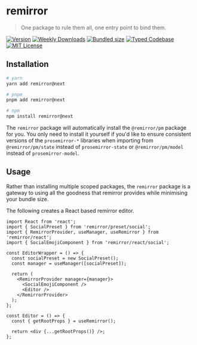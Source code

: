 # remirror

> One package to rule them all, one entry point to bind them.

[![Version][version]][npm] [![Weekly Downloads][downloads-badge]][npm] [![Bundled size][size-badge]][size] [![Typed Codebase][typescript]](#) [![MIT License][license]](#)

[version]: https://flat.badgen.net/npm/v/remirror/next
[npm]: https://npmjs.com/package/remirror/v/next
[license]: https://flat.badgen.net/badge/license/MIT/purple
[size]: https://bundlephobia.com/result?p=remirror@next
[size-badge]: https://flat.badgen.net/bundlephobia/minzip/remirror
[typescript]: https://flat.badgen.net/badge/icon/TypeScript?icon=typescript&label
[downloads-badge]: https://badgen.net/npm/dw/remirror/red?icon=npm

## Installation

```bash
# yarn
yarn add remirror@next

# pnpm
pnpm add remirror@next

# npm
npm install remirror@next
```

The `remirror` package will automatically install the `@remirror/pm` package for you. You only need to install it yourself if you'd like to ensure consistent versions of the `prosemirror-*` libraries when importing from `@remirror/pm/state` instead of `prosemirror-state` or `@remirror/pm/model` instead of `prosemirror-model`.

## Usage

Rather than installing multiple scoped packages, the `remirror` package is a gateway to using all the goodness that remirror provides while minimising your bundle size.

The following creates a React based remirror editor.

```tsx
import React from 'react';
import { SocialPreset } from 'remirror/preset/social';
import { RemirrorProvider, useManager, useRemirror } from 'remirror/react';
import { SocialEmojiComponent } from 'remirror/react/social';

const EditorWrapper = () => {
  const socialPreset = new SocialPreset();
  const manager = useManager([socialPreset]);

  return (
    <RemirrorProvider manager={manager}>
      <SocialEmojiComponent />
      <Editor />
    </RemirrorProvider>
  );
};

const Editor = () => {
  const { getRootProps } = useRemirror();

  return <div {...getRootProps()} />;
};
```
